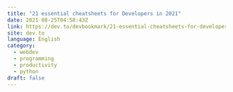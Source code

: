```yaml
---
title: "21 essential cheatsheets for Developers in 2021"
date: 2021-08-25T04:58:43Z
link: https://dev.to/devbookmark/21-essential-cheatsheets-for-developers-in-2021-7hm?utm_medium=RSS&utm_source=news.12bit.vn
site: dev.to
language: English
category:
  - webdev
  - programming
  - productivity
  - python
draft: false
---
```


